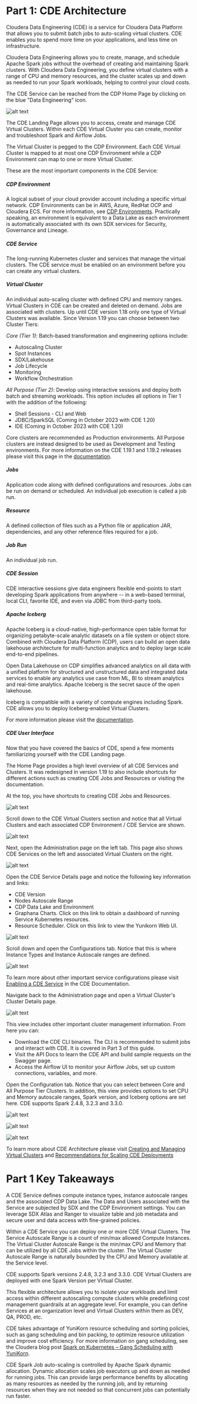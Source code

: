 # Part 1: CDE Architecture

Cloudera Data Engineering (CDE) is a service for Cloudera Data Platform that allows you to submit batch jobs to auto-scaling virtual clusters. CDE enables you to spend more time on your applications, and less time on infrastructure.

Cloudera Data Engineering allows you to create, manage, and schedule Apache Spark jobs without the overhead of creating and maintaining Spark clusters. With Cloudera Data Engineering, you define virtual clusters with a range of CPU and memory resources, and the cluster scales up and down as needed to run your Spark workloads, helping to control your cloud costs.

The CDE Service can be reached from the CDP Home Page by clicking on the blue "Data Engineering" icon.

![alt text](../../img/cdp_lp_0.png)

The CDE Landing Page allows you to access, create and manage CDE Virtual Clusters. Within each CDE Virtual Cluster you can  create, monitor and troubleshoot Spark and Airflow Jobs.

The Virtual Cluster is pegged to the CDP Environment. Each CDE Virtual Cluster is mapped to at most one CDP Environment while a CDP Environment can map to one or more Virtual Cluster.

These are the most important components in the CDE Service:

##### CDP Environment
A logical subset of your cloud provider account including a specific virtual network. CDP Environments can be in AWS, Azure, RedHat OCP and Cloudera ECS. For more information, see [CDP Environments](https://docs.cloudera.com/management-console/cloud/overview/topics/mc-core-concepts.html). Practically speaking, an environment is equivalent to a Data Lake as each environment is automatically associated with its own SDX services for Security, Governance and Lineage.

##### CDE Service
The long-running Kubernetes cluster and services that manage the virtual clusters. The CDE service must be enabled on an environment before you can create any virtual clusters.

##### Virtual Cluster
An individual auto-scaling cluster with defined CPU and memory ranges. Virtual Clusters in CDE can be created and deleted on demand. Jobs are associated with clusters. Up until CDE version 1.18 only one type of Virtual Clusters was available. Since Version 1.19 you can choose between two Cluster Tiers:

*Core (Tier 1)*: Batch-based transformation and engineering options include:
* Autoscaling Cluster
* Spot Instances
* SDX/Lakehouse
* Job Lifecycle
* Monitoring
* Workflow Orchestration

*All Purpose (Tier 2)*: Develop using interactive sessions and deploy both batch and streaming workloads. This option includes all options in Tier 1 with the addition of the  following:
* Shell Sessions - CLI and Web
* JDBC/SparkSQL (Coming in October 2023 with CDE 1.20)
* IDE (Coming in October 2023 with CDE 1.20)

Core clusters are recommended as Production environments. All Purpose clusters are instead designed to be used as Development and Testing environments.
For more information on the CDE 1.19.1 and 1.19.2 releases please visit this page in the [documentation](https://docs.cloudera.com/data-engineering/cloud/release-notes/topics/cde-whats-new-1.19.html).

##### Jobs
Application code along with defined configurations and resources. Jobs can be run on demand or scheduled. An individual job execution is called a job run.

##### Resource
A defined collection of files such as a Python file or application JAR, dependencies, and any other reference files required for a job.

##### Job Run
An individual job run.

##### CDE Session

CDE interactive sessions give data engineers flexible end-points to start developing Spark applications from anywhere -- in a web-based terminal, local CLI, favorite IDE, and even via JDBC from third-party tools.

##### Apache Iceberg

Apache Iceberg is a cloud-native, high-performance open table format for organizing petabyte-scale analytic datasets on a file system or object store. Combined with Cloudera Data Platform (CDP), users can build an open data lakehouse architecture for multi-function analytics and to deploy large scale end-to-end pipelines.

Open Data Lakehouse on CDP simplifies advanced analytics on all data with a unified platform for structured and unstructured data and integrated data services to enable any analytics use case from ML, BI to stream analytics and real-time analytics. Apache Iceberg is the secret sauce of the open lakehouse.

Iceberg is compatible with a variety of compute engines including Spark. CDE allows you to deploy Iceberg-enabled Virtual Clusters.

For more information please visit the [documentation](https://iceberg.apache.org/).

##### CDE User Interface

Now that you have covered the basics of CDE, spend a few moments familiarizing yourself with the CDE Landing page.

The Home Page provides a high level overview of all CDE Services and Clusters. It was redesigned in version 1.19 to also include shortcuts for different actions such as creating CDE Jobs and Resources or visiting the documentation.

At the top, you have shortcuts to creating CDE Jobs and Resources.

![alt text](../../img/new_home_119.png)

Scroll down to the CDE Virtual Clusters section and notice that all Virtual Clusters and each associated CDP Environment / CDE Service are shown.

![alt text](../../img/new_home_119_2.png)

Next, open the Administration page on the left tab. This page also shows CDE Services on the left and associated Virtual Clusters on the right.

![alt text](../../img/service_cde.png)

Open the CDE Service Details page and notice the following key information and links:

* CDE Version
* Nodes Autoscale Range
* CDP Data Lake and Environment
* Graphana Charts. Click on this link to obtain a dashboard of running Service Kubernetes resources.
* Resource Scheduler. Click on this link to view the Yunikorn Web UI.

![alt text](../../img/service_cde_2.png)

Scroll down and open the Configurations tab. Notice that this is where Instance Types and Instance Autoscale ranges are defined.

![alt text](../../img/cde_configs.png)

To learn more about other important service configurations please visit [Enabling a CDE Service](https://docs.cloudera.com/data-engineering/cloud/enable-data-engineering/topics/cde-enable-data-engineering.html) in the CDE Documentation.

Navigate back to the Administration page and open a Virtual Cluster's Cluster Details page.

![alt text](../../img/cde_virtual_cluster_details.png)

This view includes other important cluster management information. From here you can:

* Download the CDE CLI binaries. The CLI is recommended to submit jobs and interact with CDE. It is covered in Part 3 of this guide.
* Visit the API Docs to learn the CDE API and build sample requests on the Swagger page.
* Access the Airflow UI to monitor your Airflow Jobs, set up custom connections, variables, and more.  

Open the Configuration tab. Notice that you can select between Core and All Purpose Tier Clusters.
In addition, this view provides options to set CPU and Memory autoscale ranges, Spark version, and Iceberg options are set here.
CDE supports Spark 2.4.8, 3.2.3 and 3.3.0.

![alt text](../../img/vc_details_1.png)

![alt text](../../img/vc_details_2.png)

![alt text](../../img/vc_details_3.png)

To learn more about CDE Architecture please visit [Creating and Managing Virtual Clusters](https://docs.cloudera.com/data-engineering/cloud/manage-clusters/topics/cde-create-cluster.html) and [Recommendations for Scaling CDE Deployments](https://docs.cloudera.com/data-engineering/cloud/deployment-architecture/topics/cde-general-scaling.html)

# Part 1 Key Takeaways

A CDE Service defines compute instance types, instance autoscale ranges and the associated CDP Data Lake. The Data and Users associated with the Service are subjected by SDX and the CDP Environment settings. You can leverage SDX Atlas and Ranger to visualize table and job metadata and secure user and data access with fine-grained policies.

Within a CDE Service you can deploy one or more CDE Virtual Clusters. The Service Autoscale Range is a count of min/max allowed Compute Instances. The Virtual Cluster Autoscale Range is the min/max CPU and Memory that can be utilized by all CDE Jobs within the cluster. The Virtual Cluster Autoscale Range is naturally bounded by the CPU and Memory available at the Service level.

CDE supports Spark versions 2.4.8, 3.2.3 and 3.3.0. CDE Virtual Clusters are deployed with one Spark Version per Virtual Cluster.

This flexible architecture allows you to isolate your workloads and limit access within different autoscaling compute clusters while predefining cost management guardrails at an aggregate level. For example, you can define Services at an organization level and Virtual Clusters within them as DEV, QA, PROD, etc.

CDE takes advantage of YuniKorn resource scheduling and sorting policies, such as gang scheduling and bin packing, to optimize resource utilization and improve cost efficiency. For more information on gang scheduling, see the Cloudera blog post [Spark on Kubernetes – Gang Scheduling with YuniKorn](https://blog.cloudera.com/spark-on-kubernetes-gang-scheduling-with-yunikorn/).

CDE Spark Job auto-scaling is controlled by Apache Spark dynamic allocation. Dynamic allocation scales job executors up and down as needed for running jobs. This can provide large performance benefits by allocating as many resources as needed by the running job, and by returning resources when they are not needed so that concurrent jobs can potentially run faster.
